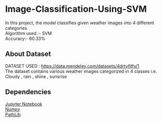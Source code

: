 # Image-Classification-Using-SVM
In this project, the model classifies given weather images into 4 different categories.<br/>
Algorithm used :- SVM <br/>
Accuracy:- 60.33%
## About Dataset
DATASET USED : https://data.mendeley.com/datasets/4drtyfjtfy/1 <br/>
The dataset contains various weather images categorized in 4 classes i.e. Cloudy , rain , shine , sunsrise </br>
## Dependencies 
[Jupyter Notebook](https://jupyter.org/)<br/>
[Numpy](https://numpy.org/)<br/>
[PathLib](https://pypi.org/project/pathlib/)<br/>
